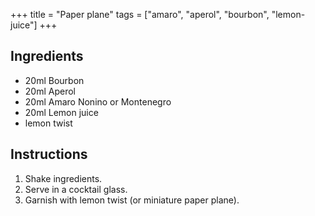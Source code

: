 +++
title = "Paper plane"
tags = ["amaro", "aperol", "bourbon", "lemon-juice"]
+++

## Ingredients

- 20ml Bourbon
- 20ml Aperol
- 20ml Amaro Nonino or Montenegro
- 20ml Lemon juice
- lemon twist

## Instructions

1. Shake ingredients.
2. Serve in a cocktail glass.
3. Garnish with lemon twist (or miniature paper plane).
